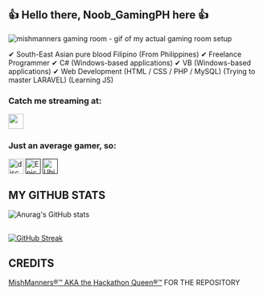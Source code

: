 ## 👍 Hello there, Noob_GamingPH here 👍
<!--
**MishManners/MishManners** is a ✨ _special_ ✨ repository because its `README.md` (this file) appears on your GitHub profile -->

<!-- <img src=""> this is another way you can add in images and allows you to scale them -->

![mishmanners gaming room - gif of my actual gaming room setup](https://i.pinimg.com/originals/e6/da/c1/e6dac1038095d76596e8b1bd9653f569.gif)

✔ South-East Asian pure blood Filipino (From Philippines) ✔ Freelance Programmer ✔ C# (Windows-based applications) ✔ VB (Windows-based applications) ✔ Web Development (HTML / CSS / PHP / MySQL) (Trying to master LARAVEL) (Learning JS)

<!-- ![2021-08-10 20-43-14 2021-08-10 20_45_32](https://user-images.githubusercontent.com/36594527/131284497-24a6db5f-d86d-4548-81cc-fa6aa186892c.gif) -->

### Catch me streaming at:

<p align="left">
<a href="https://www.twitch.tv/noob_gamingph" target="blank"><img align="center" src="https://github.com/mishmanners/MishManners/blob/master/socials/twitch.png" alt="" height="30" /></a>
</p>

<!-- TODO add in the rest of the URLs -->
### Just an average gamer, so:
<a href="https://discord.gg/yadJY8Ez" target="blank"><img align="center" src="https://github.com/mishmanners/MishManners/blob/master/Game%20Icons/discord.png" height="30" alt="discord logo"/></a>
<a href=" " target="blank"><img align="center" src="https://github.com/mishmanners/MishManners/blob/master/Game%20Icons/Epic.png" height="30" alt="Epic Games logo"/></a> 
<a href=" " target="blank"><img align="center" src="https://finevpn.org/wp-content/uploads/2024/02/ubisoft-connect-logo-logo.png" height="30" alt="Ubisoft Connect logo"/></a> 

## MY GITHUB STATS

![Anurag's GitHub stats](https://github-readme-stats.vercel.app/api?username=noobgamingph&show_icons=true&theme=radical)

## 

[![GitHub Streak](https://github-readme-streak-stats.herokuapp.com?user=noobgamingph&theme=radical)](https://git.io/streak-stats)


## CREDITS

<a href="https://github.com/mishmanners" target="blank">MishManners®™ AKA the Hackathon Queen®™</a> FOR THE REPOSITORY

